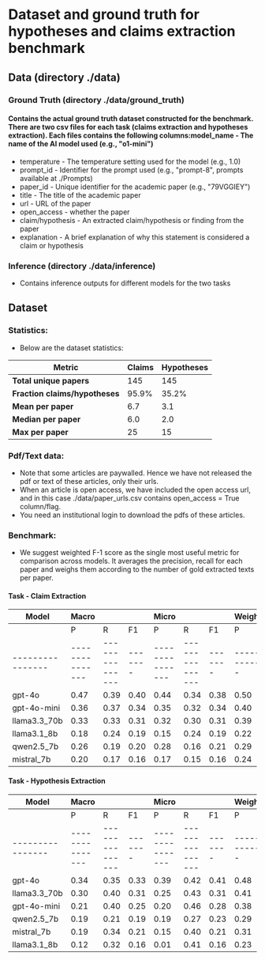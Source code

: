 # Dataset and ground truth for hypotheses and claims extraction benchmark
 
## Data (directory ./data)
### Ground Truth (directory ./data/ground_truth)
#### Contains the actual ground truth dataset constructed for the benchmark. There are two csv files for each task (claims extraction and hypotheses extraction). Each files contains the following columns:model_name - The name of the AI model used (e.g., "o1-mini")
- temperature - The temperature setting used for the model (e.g., 1.0)
- prompt_id - Identifier for the prompt used (e.g., "prompt-8", prompts available at ./Prompts)
- paper_id - Unique identifier for the academic paper (e.g., "79VGGIEY")
- title - The title of the academic paper
- url - URL of the paper
- open_access - whether the paper 
- claim/hypothesis - An extracted claim/hypothesis or finding from the paper
- explanation - A brief explanation of why this statement is considered a claim or hypothesis

### Inference (directory ./data/inference)

- Contains inference outputs for different models for the two tasks

## Dataset

### Statistics:

- Below are the dataset statistics:

| Metric                     | Claims   | Hypotheses   |
|----------------------------|----------|--------------|
| **Total unique papers**    | 145      | 145          |
| **Fraction claims/hypotheses** | 95.9%    | 35.2%        |
| **Mean per paper**         | 6.7      | 3.1          |
| **Median per paper**       | 6.0      | 2.0          |
| **Max per paper**          | 25       | 15           |


### Pdf/Text data:
- Note that some articles are paywalled. Hence we have not released the pdf or text of these articles, only their urls.
- When an article is open access, we have included the open access url, and in this case ./data/paper_urls.csv contains open_access = True column/flag.
- You need an institutional login to download the pdfs of these articles.

### Benchmark:

- We suggest weighted F-1 score as the single most useful metric for comparison across models. It averages the precision, recall for each paper and weighs them according to the number of gold extracted texts per paper.

#### Task - Claim Extraction

| Model          | Macro         |               |       | Micro         |               |       | Weighted      |               |       |
|----------------|---------------|---------------|-------|---------------|---------------|-------|---------------|---------------|-------|
|                | P             | R             | F1    | P             | R             | F1    | P             | R             | F1    |
|----------------|---------------|---------------|-------|---------------|---------------|-------|---------------|---------------|-------|
| gpt-4o         | 0.47          | 0.39          | 0.40  | 0.44          | 0.34          | 0.38  | 0.50          | 0.34          | **0.38** |
| gpt-4o-mini    | 0.36          | 0.37          | 0.34  | 0.35          | 0.32          | 0.34  | 0.40          | 0.32          | **0.34** |
| llama3.3_70b   | 0.33          | 0.33          | 0.31  | 0.32          | 0.30          | 0.31  | 0.39          | 0.30          | **0.32** |
| llama3.1_8b    | 0.18          | 0.24          | 0.19  | 0.15          | 0.24          | 0.19  | 0.22          | 0.24          | **0.21** |
| qwen2.5_7b     | 0.26          | 0.19          | 0.20  | 0.28          | 0.16          | 0.21  | 0.29          | 0.16          | **0.20** |
| mistral_7b     | 0.20          | 0.17          | 0.16  | 0.17          | 0.15          | 0.16  | 0.24          | 0.15          | **0.17** |


#### Task - Hypothesis Extraction

| Model          | Macro         |               |       | Micro         |               |       | Weighted      |               |       |
|----------------|---------------|---------------|-------|---------------|---------------|-------|---------------|---------------|-------|
|                | P             | R             | F1    | P             | R             | F1    | P             | R             | F1    |
|----------------|---------------|---------------|-------|---------------|---------------|-------|---------------|---------------|-------|
| gpt-4o         | 0.34          | 0.35          | 0.33  | 0.39          | 0.42          | 0.41  | 0.48          | 0.42          | **0.43** |
| llama3.3_70b   | 0.30          | 0.40          | 0.31  | 0.25          | 0.43          | 0.31  | 0.41          | 0.43          | **0.40** |
| gpt-4o-mini    | 0.21          | 0.40          | 0.25  | 0.20          | 0.46          | 0.28  | 0.38          | 0.46          | **0.37** |
| qwen2.5_7b     | 0.19          | 0.21          | 0.19  | 0.19          | 0.27          | 0.23  | 0.29          | 0.27          | **0.27** |
| mistral_7b     | 0.19          | 0.34          | 0.21  | 0.15          | 0.40          | 0.21  | 0.31          | 0.40          | **0.28** |
| llama3.1_8b    | 0.12          | 0.32          | 0.16  | 0.01          | 0.41          | 0.16  | 0.23          | 0.41          | **0.27** |
